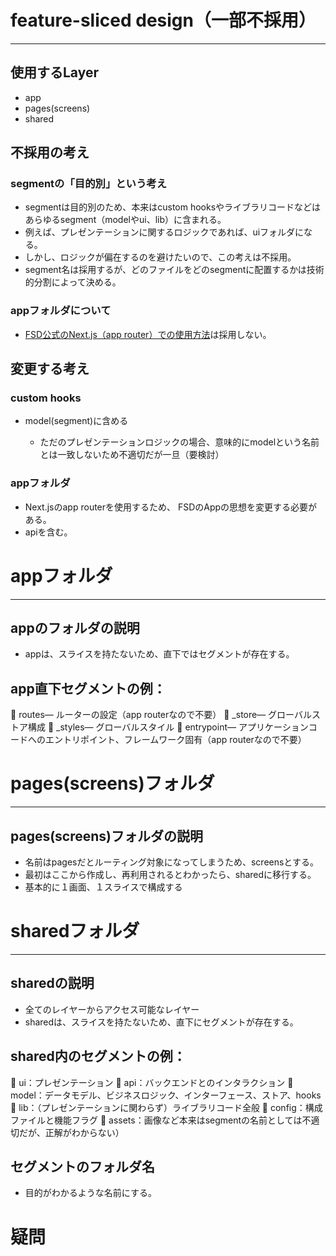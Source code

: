 # feature-sliced design（一部不採用）

---

## 使用するLayer

- app
- pages(screens)
- shared

## 不採用の考え

### segmentの「目的別」という考え

- segmentは目的別のため、本来はcustom hooksやライブラリコードなどはあらゆるsegment（modelやui、lib）に含まれる。
- 例えば、プレゼンテーションに関するロジックであれば、uiフォルダになる。
- しかし、ロジックが偏在するのを避けたいので、この考えは不採用。
- segment名は採用するが、どのファイルをどのsegmentに配置するかは技術的分割によって決める。

### appフォルダについて

- [FSD公式のNext.js（app router）での使用方法](https://feature-sliced.design/docs/guides/tech/with-nextjs)は採用しない。

## 変更する考え

### custom hooks

- model(segment)に含める

  - ただのプレゼンテーションロジックの場合、意味的にmodelという名前とは一致しないため不適切だが一旦（要検討）

### appフォルダ

- Next.jsのapp routerを使用するため、 FSDのAppの思想を変更する必要がある。
- apiを含む。

# appフォルダ

---

## appのフォルダの説明

- appは、スライスを持たないため、直下ではセグメントが存在する。

## app直下セグメントの例：

📁 routes— ルーターの設定（app routerなので不要）
📁 \_store— グローバルストア構成
📁 \_styles— グローバルスタイル
📁 entrypoint— アプリケーションコードへのエントリポイント、フレームワーク固有（app routerなので不要）

# pages(screens)フォルダ

---

## pages(screens)フォルダの説明

- 名前はpagesだとルーティング対象になってしまうため、screensとする。
- 最初はここから作成し、再利用されるとわかったら、sharedに移行する。
- 基本的に１画面、１スライスで構成する

# sharedフォルダ

---

## sharedの説明

- 全てのレイヤーからアクセス可能なレイヤー
- sharedは、スライスを持たないため、直下にセグメントが存在する。

## shared内のセグメントの例：

📁 ui：プレゼンテーション
📁 api：バックエンドとのインタラクション
📁 model：データモデル、ビジネスロジック、インターフェース、ストア、hooks
📁 lib：（プレゼンテーションに関わらず）ライブラリコード全般
📁 config：構成ファイルと機能フラグ
📁 assets：画像など本来はsegmentの名前としては不適切だが、正解がわからない）

## セグメントのフォルダ名

- 目的がわかるような名前にする。

# 疑問
